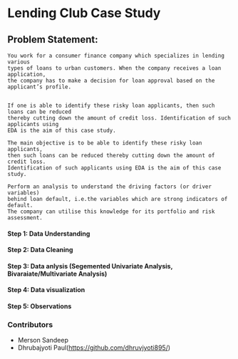# Lending Club Case Study

## Problem Statement:  

``` 
You work for a consumer finance company which specializes in lending various 
types of loans to urban customers. When the company receives a loan application,
the company has to make a decision for loan approval based on the applicant’s profile. 


If one is able to identify these risky loan applicants, then such loans can be reduced 
thereby cutting down the amount of credit loss. Identification of such applicants using 
EDA is the aim of this case study.

The main objective is to be able to identify these risky loan applicants, 
then such loans can be reduced thereby cutting down the amount of credit loss. 
Identification of such applicants using EDA is the aim of this case study.   

Perform an analysis to understand the driving factors (or driver variables)
behind loan default, i.e.the variables which are strong indicators of default.  
The company can utilise this knowledge for its portfolio and risk assessment. 

```

#### Step 1: Data Understanding   
#### Step 2: Data Cleaning
#### Step 3: Data anlysis (Segemented Univariate Analysis, Bivaraiate/Multivariate Analysis)
#### Step 4: Data visualization
#### Step 5: Observations   


### Contributors
- Merson Sandeep
- Dhrubajyoti Paul(https://github.com/dhruvjyoti895/)

